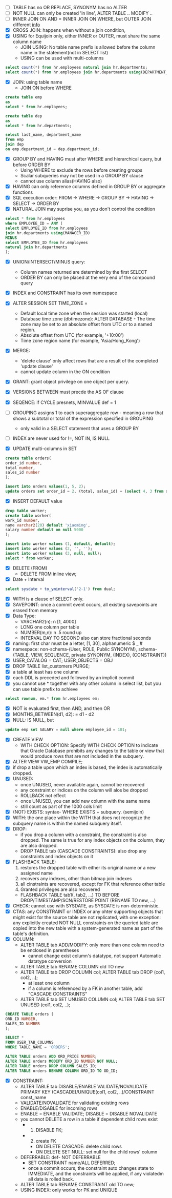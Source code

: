 - [ ] TABLE has no OR REPLACE, SYNONYM has no ALTER
- [ ] NOT NULL can only be created 'in line', ALTER TABLE .. MODIFY ..
- [ ] INNER JOIN ON AND = INNER JOIN ON WHERE, but OUTER JOIN different [info](http://stackoverflow.com/questions/13132447/difference-between-on-and-where-clauses-in-sql-table-joins)
- [x] CROSS JOIN: happens when without a join condition, 
- [x] USING for Equijoin only, either INNER or OUTER, must share the same column name
  - JOIN USING: No table name prefix is allowed before the column name in the statement(not in SELECT list)
  - USING can be used with multi-columns
```sql
select count(*) from hr.employees natural join hr.departments;
select count(*) from hr.employees join hr.departments using(DEPARTMENT_ID, MANAGER_ID);
```
- [x] JOIN: using table name
  - JOIN ON before WHERE
```sql
create table emp
as 
select * from hr.employees;

create table dep
as 
select * from hr.departments;

select last_name, department_name 
from emp 
join dep
on emp.department_id = dep.department_id;
```
- [x] GROUP BY and HAVING must after WHERE and hierarchical query, but before ORDER BY
  - Using WHERE to exclude the rows before creating groups
  - Scalar subqueries may not be used in a GROUP BY clause
  - cannot use column alias(HAVING also)
- [x] HAVING can only reference columns defined in GROUP BY or aggregate functions
- [x] SQL execution order: FROM -> WHERE -> GROUP BY -> HAVING -> SELECT -> ORDER BY
- [x] NATURAL JOIN may suprise you, as you don't control the condition
```sql
select * from hr.employees
where EMPLOYEE_ID = ANY (
select EMPLOYEE_ID from hr.employees
join hr.departments using(MANAGER_ID)
MINUS
select EMPLOYEE_ID from hr.employees
natural join hr.departments
);
```
- [x] UNION/INTERSECT/MINUS query: 
  - Column names returned are determined by the first SELECT
  - ORDER BY can only be placed at the very end of the compound query

- [x] INDEX and CONSTRAINT has its own namespace
- [x] ALTER SESSION SET TIME_ZONE = 
  - Default local time zone when the session was started (local)
  - Database time zone (dbtimezone): ALTER DATABASE - The time zone may be set to an absolute offset from UTC or to a named region. 
  - Absolute offset from UTC (for example, '+10:00')
  - Time zone region name (for example, 'Asia/Hong_Kong')
- [x] MERGE: 
  - 'delete clause' only affect rows that are a result of the completed 'update clause'
  - cannot update column in the ON condition
- [x] GRANT: grant object privilege on one object per query.
- [x] VERSIONS BETWEEN must precde the AS OF clause
- [x] SEQENCE: if CYCLE presnets, MINVALUE def = 1
- [ ] GROUPING assigns 1 to each superaggregate row - meaning a row that shows a subtotal or total of the expression specified in GROUPING
  - only valid in a SELECT statement that uses a GROUP BY 
- [ ] INDEX are never used for !=, NOT IN, IS NULL
- [x] UPDATE multi-columns in SET
```sql
create table orders(
order_id number,
total number,
sales_id number
);

insert into orders values(1, 5, 2);
update orders set order_id = 2, (total, sales_id) = (select 4, 3 from dual) where order_id = 1;
```
- [x] INSERT DEFAULT value
```sql
drop table worker;
create table worker(
work_id number,
name varchar2(20) default 'xiaoming',
salary number default on null 5000 
);

insert into worker values (1, default, default);
insert into worker values (2, '', '');
insert into worker values (3, null, null);
select * from worker;
```
- [x] DELETE (FROM)
  - DELETE FROM inline view;
- [x] Date + Interval
```sql
select sysdate + to_yminterval('2-1') from dual;
```
- [x] WITH is a clause of SELECT only.
- [x] SAVEPOINT: once a commit event occurs, all existing savepoints are erased from memory
- [x] Data Type:
  - VARCHAR2(n): n [1, 4000]
  - LONG one column per table
  - NUMBER(m,n): n .5 round up
  - INTERVAL DAY TO SECOND also can store fractional seconds
- [x] naming: first char must be a letter, [1, 30], alphanumeric $ _ #
- [x] namespace: non-schema-(User, ROLE, Public SYNONYM), schema-(TABLE, VIEW, SEQUENCE, private SYNONYM, (INDEX), (CONSTRAINT)) 
- [x] USER_CATALOG = CAT; USER_OBJECTS = OBJ
- [x] DROP TABLE list_customers PURGE;
- [x] a table at least has one column
- [x] each DDL is preceded and followed by an implicit commit
- [x] you cannot use * together with any other column in select list, but you can use table prefix to achieve
```sql
select rownum, em.* from hr.employees em;
```
- [x] NOT is evaluated first, then AND, and then OR
- [x] MONTHS_BETWEEN(d1, d2): = d1 - d2
- [x] NULL: IS NULL, but
```sql
update emp set SALARY = null where employee_id = 101;
```
- [x] CREATE VIEW
  - WITH CHECK OPTION: Specify WITH CHECK OPTION to indicate that Oracle Database prohibits any changes to the table or view that would produce rows that are not included in the subquery. 
- [x] ALTER VIEW VW_EMP COMPILE;
- [x] if drop a table upon which an index is based, the index is automatically dropped.
- [x] UNUSED:
  - once UNUSED, never available again, cannot be recovered
  - any constraint or indices on the column will alos be dropped
  - ROLLBACK not effect
  - once UNUSED, you can add new column with the same name
  - still count as part of the 1000 cols limit
- [x] (NOT) EXISTS: syntax- WHERE EXISTS + subquery. (semijoin)
- [x] WITH: the one place within the WITH that does not recognize the subquery name is within the named subquery itself.
- [x] DROP: 
  - if you drop a column with a constraint, the constraint is also dropped. The same is true for any index objects on the column, they are also dropped.
  - DROP TABLE tab (CASCADE CONSTRAINTS): also drop any constraints and index objects on it
- [x] FLASHBACK TABLE: 
  1. restores the dropped table with either its original name or a new assigned name
  2. recovers any indexes, other than bitmap join indexes
  3. all cinstraints are recovered, except for FK that reference other table
  4. Granted privileges are also recovered
  - FLASHBACK TABLE tab1(, tab2, ...) TO BEFORE DROP/TIMESTAMP/SCN/RESTORE POINT (RENAME TO new, ...) 
- [x] CHECK: cannot use with SYSDATE, as SYSDATE is non-deterministic.
- [x] CTAS: any CONSTRAINT or INDEX or any ohter supporting objects that might exist for the source table are not replicated, with one exception: any explicitly created NOT NULL constraints on the queried table are copied into the new table with a system-generated name as part of the table's definition. 
- [x] COLUMN:
  - ALTER TABLE tab ADD/MODIFY: only more than one column need to be enclosed in parentheses
    - cannot change exist column's datatype, not support Automatic datatype conversion
  - ALTER TABLE tab RENAME COLUMN old TO new
  - ALTER TABLE tab DROP COLUMN col; ALTER TABLE tab DROP (col1, col2, ..); 
    - at least one column
    - if a column is referenced by a FK in another table, add "CASCADE CONSTRAINTS"
  - ALTER TABLE tab SET UNUSED COLUMN col; ALTER TABLE tab SET UNUSED (col1, col2, ..); 
```sql
CREATE TABLE orders (
ORD_ID NUMBER,
SALES_ID NUMBER
);

SELECT * 
FROM USER_TAB_COLUMNS
WHERE TABLE_NAME = 'ORDERS';

ALTER TABLE orders ADD ORD_PRICE NUMBER;
ALTER TABLE orders MODIFY ORD_ID NUMBER NOT NULL;
ALTER TABLE orders DROP COLUMN SALES_ID;
ALTER TABLE orders RENAME COLUMN ORD_ID TO OD_ID;
```
- [x] CONSTRAINT:
  - ALTER TABLE tab DISABLE/ENABLE VALIDATE/NOVALIDATE PRIMARY KEY (CASCADE)/UNIQUE(col1, col2, ..)/CONSTRAINT const_name
  - VALIDATE/NOVALIDATE for validating existing rows
  - ENABLE/DISABLE for incoming rows
  - ENABLE = ENABLE VALIDATE; DISABLE = DISABLE NOVALIDATE
  - you cannot DELETE a row in a table if dependent child rows exist
    - 1. DISABLE FK; 
    - 2. create FK 
      - ON DELETE CASCADE: delete child rows
      - ON DELETE SET NULL: set null for the child rows' column
  - DEFERRABLE: def- NOT DEFERRABLE
    - SET CONSTRAINT name/ALL DEFERRED;
    - once a commit occurs, the constraint auto changes state to IMMEDIATE, and the constraints will be applied, if any violatedm all data is rolled back.
  - ALTER TABLE tab RENAME CONSTRAINT old TO new;
  - USING INDEX: only works for PK and UNIQUE











